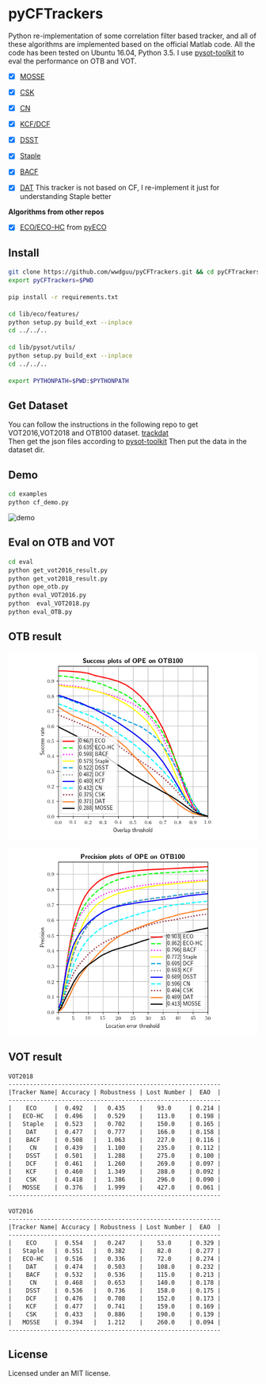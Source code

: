 # pyCFTrackers
Python re-implementation of some correlation filter based tracker, and all of these algorithms are implemented 
based on the official Matlab code. All the code has been tested on Ubuntu 16.04, Python 3.5.
I use [pysot-toolkit](https://github.com/StrangerZhang/pysot-toolkit) to eval the performance on OTB and VOT. 

- [x] [MOSSE](http://citeseerx.ist.psu.edu/viewdoc/download?doi=10.1.1.294.4992&rep=rep1&type=pdf)
- [x] [CSK](http://59.80.44.48/www.robots.ox.ac.uk/~joao/publications/henriques_eccv2012.pdf)
- [x] [CN](http://117.128.6.12/cache/www.cvl.isy.liu.se/research/objrec/visualtracking/colvistrack/CN_Tracking_CVPR14.pdf?ich_args2=465-31142901008185_f9df5d61efad793a151f3e0f467d3f75_10001002_9c896128d7c2f2d6933d518939a83798_91ccc5b03febd95ae516eb0f69b18b49)
- [x] [KCF/DCF](http://www.robots.ox.ac.uk/~joao/publications/henriques_tpami2015.pdf)
- [x] [DSST](http://www.cvl.isy.liu.se/research/objrec/visualtracking/scalvistrack/ScaleTracking_BMVC14.pdf)
- [x] [Staple](https://arxiv.org/pdf/1512.01355v2.pdf)
- [x] [BACF](http://openaccess.thecvf.com/content_ICCV_2017/papers/Galoogahi_Learning_Background-Aware_Correlation_ICCV_2017_paper.pdf)  
- [x] [DAT](https://www.tugraz.at/institute/icg/research/team-bischof/lrs/downloads/dat/)  This tracker is not based on CF, I re-implement it just for understanding Staple better  


**Algorithms from other repos**
- [x] [ECO/ECO-HC](https://arxiv.org/pdf/1611.09224v1.pdf) from [pyECO](https://github.com/StrangerZhang/pyECO)



## Install
``` bash
git clone https://github.com/wwdguu/pyCFTrackers.git && cd pyCFTrackers
export pyCFTrackers=$PWD

pip install -r requirements.txt

cd lib/eco/features/
python setup.py build_ext --inplace
cd ../../..

cd lib/pysot/utils/
python setup.py build_ext --inplace
cd ../../..

export PYTHONPATH=$PWD:$PYTHONPATH
```

## Get Dataset
You can follow the instructions in the following repo to get VOT2016,VOT2018 and OTB100 dataset.
[trackdat](https://github.com/jvlmdr/trackdat/tree/master/python/trackdat)  
Then get the json files according to [pysot-toolkit](https://github.com/StrangerZhang/pysot-toolkit)
Then put the data in the dataset dir.

## Demo
``` bash
cd examples
python cf_demo.py
```
![demo](results/Coke_vis.gif)
## Eval on OTB and VOT
``` bash
cd eval
python get_vot2016_result.py
python get_vot2018_result.py
python ope_otb.py
python eval_VOT2016.py
python  eval_VOT2018.py
python eval_OTB.py
```

## OTB result

![Success Plots of OPE on OTB100](results/pytracker_OPE_OTB100_success.png) 

![Precision Plots of OPE on OTB100](results/pytracker_OPE_OTB100_precision.png)

## VOT result


```
VOT2018
------------------------------------------------------------
|Tracker Name| Accuracy | Robustness | Lost Number |  EAO  |
------------------------------------------------------------
|    ECO     |  0.492   |   0.435    |    93.0     | 0.214 |
|   ECO-HC   |  0.496   |   0.529    |    113.0    | 0.198 |
|   Staple   |  0.523   |   0.702    |    150.0    | 0.165 |
|    DAT     |  0.477   |   0.777    |    166.0    | 0.158 |
|    BACF    |  0.508   |   1.063    |    227.0    | 0.116 |
|     CN     |  0.439   |   1.100    |    235.0    | 0.112 |
|    DSST    |  0.501   |   1.288    |    275.0    | 0.100 |
|    DCF     |  0.461   |   1.260    |    269.0    | 0.097 |
|    KCF     |  0.460   |   1.349    |    288.0    | 0.092 |
|    CSK     |  0.418   |   1.386    |    296.0    | 0.090 |
|   MOSSE    |  0.376   |   1.999    |    427.0    | 0.061 |
------------------------------------------------------------

VOT2016
------------------------------------------------------------
|Tracker Name| Accuracy | Robustness | Lost Number |  EAO  |
------------------------------------------------------------
|    ECO     |  0.554   |   0.247    |    53.0     | 0.329 |
|   Staple   |  0.551   |   0.382    |    82.0     | 0.277 |
|   ECO-HC   |  0.516   |   0.336    |    72.0     | 0.274 |
|    DAT     |  0.474   |   0.503    |    108.0    | 0.232 |
|    BACF    |  0.532   |   0.536    |    115.0    | 0.213 |
|     CN     |  0.468   |   0.653    |    140.0    | 0.178 |
|    DSST    |  0.536   |   0.736    |    158.0    | 0.175 |
|    DCF     |  0.476   |   0.708    |    152.0    | 0.173 |
|    KCF     |  0.477   |   0.741    |    159.0    | 0.169 |
|    CSK     |  0.433   |   0.886    |    190.0    | 0.139 |
|   MOSSE    |  0.394   |   1.212    |    260.0    | 0.094 |
------------------------------------------------------------
```
## License
Licensed under an MIT license.



